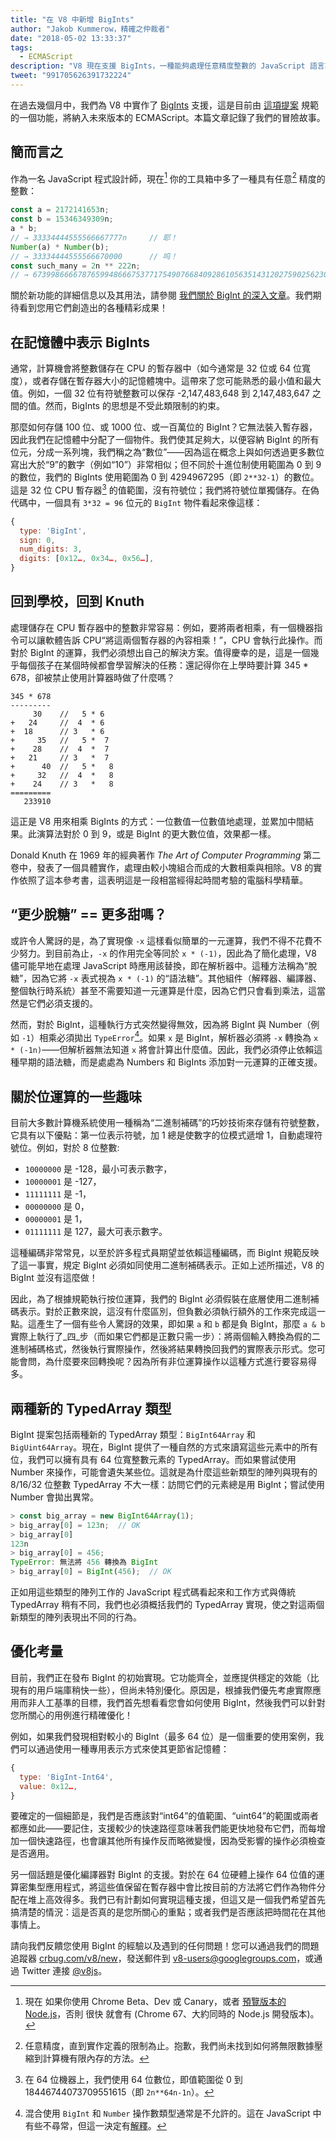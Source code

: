 ```yaml
---
title: "在 V8 中新增 BigInts"
author: "Jakob Kummerow，精確之仲裁者"
date: "2018-05-02 13:33:37"
tags: 
  - ECMAScript
description: "V8 現在支援 BigInts，一種能夠處理任意精度整數的 JavaScript 語言功能。"
tweet: "991705626391732224"
---
```

在過去幾個月中，我們為 V8 中實作了 [BigInts](/features/bigint) 支援，這是目前由 [這項提案](https://github.com/tc39/proposal-bigint) 規範的一個功能，將納入未來版本的 ECMAScript。本篇文章記錄了我們的冒險故事。

<!--truncate-->
## 簡而言之

作為一名 JavaScript 程式設計師，現在[^1] 你的工具箱中多了一種具有任意[^2] 精度的整數：

```js
const a = 2172141653n;
const b = 15346349309n;
a * b;
// → 33334444555566667777n     // 耶！
Number(a) * Number(b);
// → 33334444555566670000      // 呜！
const such_many = 2n ** 222n;
// → 6739986666787659948666753771754907668409286105635143120275902562304n
```

關於新功能的詳細信息以及其用法，請參閱 [我們關於 BigInt 的深入文章](/features/bigint)。我們期待看到您用它們創造出的各種精彩成果！

[^1]: 現在 如果你使用 Chrome Beta、Dev 或 Canary，或者 [預覽版本的 Node.js](https://github.com/v8/node/tree/vee-eight-lkgr)，否則 很快 就會有 (Chrome 67、大約同時的 Node.js 開發版本)。

[^2]: 任意精度，直到實作定義的限制為止。抱歉，我們尚未找到如何將無限數據壓縮到計算機有限內存的方法。

## 在記憶體中表示 BigInts

通常，計算機會將整數儲存在 CPU 的暫存器中（如今通常是 32 位或 64 位寬度），或者存儲在暫存器大小的記憶體塊中。這帶來了您可能熟悉的最小值和最大值。例如，一個 32 位有符號整數可以保存 -2,147,483,648 到 2,147,483,647 之間的值。然而，BigInts 的思想是不受此類限制的約束。

那麼如何存儲 100 位、或 1000 位、或一百萬位的 BigInt？它無法裝入暫存器，因此我們在記憶體中分配了一個物件。我們使其足夠大，以便容納 BigInt 的所有位元，分成一系列塊，我們稱之為“數位”——因為這在概念上與如何透過更多數位寫出大於“9”的數字（例如“10”）非常相似；但不同於十進位制使用範圍為 0 到 9 的數位，我們的 BigInts 使用範圍為 0 到 4294967295（即 `2**32-1`）的數位。這是 32 位 CPU 暫存器[^3] 的值範圍，沒有符號位；我們將符號位單獨儲存。在偽代碼中，一個具有 `3*32 = 96` 位元的 `BigInt` 物件看起來像這樣：

```js
{
  type: 'BigInt',
  sign: 0,
  num_digits: 3,
  digits: [0x12…, 0x34…, 0x56…],
}
```

[^3]: 在 64 位機器上，我們使用 64 位數位，即值範圍從 0 到 18446744073709551615（即 `2n**64n-1n`）。

## 回到學校，回到 Knuth

處理儲存在 CPU 暫存器中的整數非常容易：例如，要將兩者相乘，有一個機器指令可以讓軟體告訴 CPU“將這兩個暫存器的內容相乘！”，CPU 會執行此操作。而對於 BigInt 的運算，我們必須想出自己的解決方案。值得慶幸的是，這是一個幾乎每個孩子在某個時候都會學習解決的任務：還記得你在上學時要計算 345 \* 678，卻被禁止使用計算器時做了什麼嗎？

```
345 * 678
---------
     30    //   5 * 6
+   24     //  4  * 6
+  18      // 3   * 6
+     35   //   5 *  7
+    28    //  4  *  7
+   21     // 3   *  7
+      40  //   5 *   8
+     32   //  4  *   8
+    24    // 3   *   8
=========
   233910
```

這正是 V8 用來相乘 BigInts 的方式：一位數值一位數值地處理，並累加中間結果。此演算法對於 0 到 9，或是 BigInt 的更大數位值，效果都一樣。

Donald Knuth 在 1969 年的經典著作 _The Art of Computer Programming_ 第二卷中，發表了一個具體實作，處理由較小塊組合而成的大數相乘與相除。V8 的實作依照了這本參考書，這表明這是一段相當經得起時間考驗的電腦科學精華。

## “更少脫糖” == 更多甜嗎？

或許令人驚訝的是，為了實現像 `-x` 這樣看似簡單的一元運算，我們不得不花費不少努力。到目前為止，`-x` 的作用完全等同於 `x * (-1)`，因此為了簡化處理，V8 儘可能早地在處理 JavaScript 時應用該替換，即在解析器中。這種方法稱為“脫糖”，因為它將 `-x` 表式視為 `x * (-1)` 的“語法糖”。其他組件（解釋器、編譯器、整個執行時系統）甚至不需要知道一元運算是什麼，因為它們只會看到乘法，這當然是它們必須支援的。

然而，對於 BigInt，這種執行方式突然變得無效，因為將 BigInt 與 Number（例如 `-1`）相乘必須拋出 `TypeError`[^4]。如果 `x` 是 BigInt，解析器必須將 `-x` 轉換為 `x * (-1n)`——但解析器無法知道 `x` 將會計算出什麼值。因此，我們必須停止依賴這種早期的語法糖，而是處處為 Numbers 和 BigInts 添加對一元運算的正確支援。

[^4]: 混合使用 `BigInt` 和 `Number` 操作數類型通常是不允許的。這在 JavaScript 中有些不尋常，但這一決定有[解釋](/features/bigint#operators)。

## 關於位運算的一些趣味

目前大多數計算機系統使用一種稱為“二進制補碼”的巧妙技術來存儲有符號整數，它具有以下優點：第一位表示符號，加 1 總是使數字的位模式遞增 1，自動處理符號位。例如，對於 8 位整數:

- `10000000` 是 -128，最小可表示數字，
- `10000001` 是 -127，
- `11111111` 是 -1，
- `00000000` 是 0，
- `00000001` 是 1，
- `01111111` 是 127，最大可表示數字。

這種編碼非常常見，以至於許多程式員期望並依賴這種編碼，而 BigInt 規範反映了這一事實，規定 BigInt 必須如同使用二進制補碼表示。正如上述所描述，V8 的 BigInt 並沒有這麼做！

因此，為了根據規範執行按位運算，我們的 BigInt 必須假裝在底層使用二進制補碼表示。對於正數來說，這沒有什麼區別，但負數必須執行額外的工作來完成這一點。這產生了一個有些令人驚訝的效果，即如果 `a` 和 `b` 都是負 BigInt，那麼 `a & b` 實際上執行了_四_步（而如果它們都是正數只需一步）：將兩個輸入轉換為假的二進制補碼格式，然後執行實際操作，然後將結果轉換回我們的實際表示形式。您可能會問，為什麼要來回轉換呢？因為所有非位運算操作以這種方式進行要容易得多。

## 兩種新的 TypedArray 類型

BigInt 提案包括兩種新的 TypedArray 類型：`BigInt64Array` 和 `BigUint64Array`。現在，BigInt 提供了一種自然的方式來讀寫這些元素中的所有位，我們可以擁有具有 64 位寬整數元素的 TypedArray。而如果嘗試使用 Number 來操作，可能會遺失某些位。這就是為什麼這些新類型的陣列與現有的 8/16/32 位整數 TypedArray 不大一樣：訪問它們的元素總是用 BigInt；嘗試使用 Number 會拋出異常。

```js
> const big_array = new BigInt64Array(1);
> big_array[0] = 123n;  // OK
> big_array[0]
123n
> big_array[0] = 456;
TypeError: 無法將 456 轉換為 BigInt
> big_array[0] = BigInt(456);  // OK
```

正如用這些類型的陣列工作的 JavaScript 程式碼看起來和工作方式與傳統 TypedArray 稍有不同，我們也必須概括我們的 TypedArray 實現，使之對這兩個新類型的陣列表現出不同的行為。

## 優化考量

目前，我們正在發布 BigInt 的初始實現。它功能齊全，並應提供穩定的效能（比現有的用戶端庫稍快一些），但尚未特別優化。原因是，根據我們優先考慮實際應用而非人工基準的目標，我們首先想看看您會如何使用 BigInt，然後我們可以針對您所關心的用例進行精確優化！

例如，如果我們發現相對較小的 BigInt（最多 64 位）是一個重要的使用案例，我們可以通過使用一種專用表示方式來使其更節省記憶體：

```js
{
  type: 'BigInt-Int64',
  value: 0x12…,
}
```

要確定的一個細節是，我們是否應該對“int64”的值範圍、“uint64”的範圍或兩者都應如此——要記住，支援較少的快速路徑意味著我們能更快地發布它們，而每增加一個快速路徑，也會讓其他所有操作反而略微變慢，因為受影響的操作必須檢查是否適用。

另一個話題是優化編譯器對 BigInt 的支援。對於在 64 位硬體上操作 64 位值的運算密集型應用程式，將這些值保留在暫存器中會比按目前的方法將它們作為物件分配在堆上高效得多。我們已有計劃如何實現這種支援，但這又是一個我們希望首先搞清楚的情況：這是否真的是您所關心的重點；或者我們是否應該把時間花在其他事情上。

請向我們反饋您使用 BigInt 的經驗以及遇到的任何問題！您可以通過我們的問題追蹤器 [crbug.com/v8/new](https://crbug.com/v8/new)，發送郵件到 [v8-users@googlegroups.com](mailto:v8-users@googlegroups.com)，或通過 Twitter 連接 [@v8js](https://twitter.com/v8js)。
